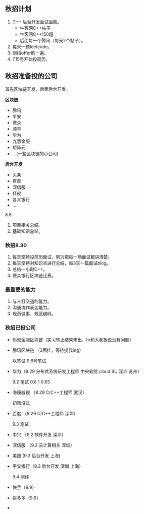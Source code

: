 ## 秋招计划

1. C++ 后台开发面试面筋。
   * 牛客网C++帖子
   * 牛客网C++150题
   * 后面每一个腾讯（每天2个帖子）。
2. 每天一题leetcode。
3. 剑指offer刷一遍。
4. 7.15号开始投简历。

## 秋招准备投的公司

首先区块链开发，后面后台开发。

**区块链**

* 腾讯
* 平安
* 微众
* 顺丰
* 华为
* 九慧金服
* 矩阵元
* ...(一些区块链的小公司)

**后台开发**

* 头条
* 百度
* 深信服
* 虾皮
* 各大银行
* ...



8.8

1. 项目相关总结。
2. 基础知识总结。



### 秋招8.30

1. 每天坚持投简历面试，努力把每一场面试都讲清楚。
2. 每天坚持对知识点进行总结，每3天一篇面试blog。
3. 总结一小时C++。
4. 微众银行区块链比赛。

### 最重要的能力

1. 与人打交道的能力。
2. 沟通协作表达能力。
3. 规范做事，规范编码。

### 秋招已投公司

* 蚂蚁金服区块链（实习转正结果未出，hr和大老板说没有问题）

* 腾讯区块链 （3面挂，等待捞我ing）

  以笔试   9.6号笔试

* 华为（8.29 分布式系统研发工程师  中央软院  cloud BU  深圳 苏州）

  9.2 笔试 0.8 1 0.63

* 海康威视 （8.29 C/C++工程师  武汉）

  初筛没过

* 百度 （8.29 C/C++工程师 深圳）

  9.3 笔试 

* 中兴 （9.2 软件开发 深圳）

* 深信服 （9.3 云计算相关 深圳）

* 美团 (9.3 后台开发 上海)

* 平安银行（9.3 后台开发 深圳 上海）

  9.4 测评 
  
* 快手（9.9）

* 拼多多（9.9）

* 